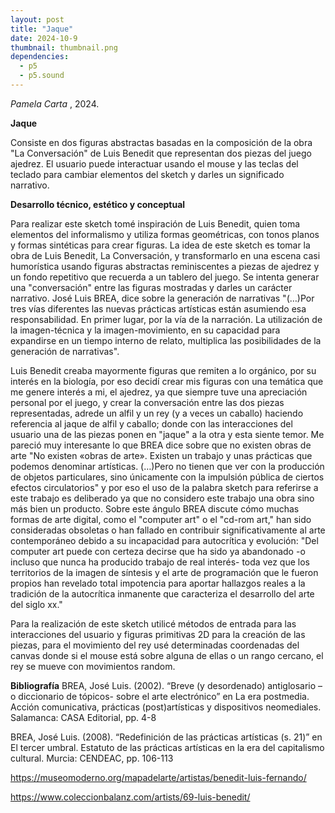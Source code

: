 ```yaml
---
layout: post
title: "Jaque"
date: 2024-10-9
thumbnail: thumbnail.png
dependencies:
  - p5
  - p5.sound
---
```


<div id="div-sketch">
  <script type="text/javascript" src="sketch.js"></script>
</div>

_Pamela Carta_ , 2024.

**Jaque**

Consiste en dos figuras abstractas basadas en la composición de la obra "La Conversación" de Luis Benedit que representan dos piezas del juego ajedrez. El usuario puede interactuar usando el mouse y las teclas del teclado para cambiar elementos del sketch y darles un significado narrativo.

**Desarrollo técnico, estético y conceptual**

Para realizar este sketch tomé inspiración de Luis Benedit, quien toma elementos del informalismo y utiliza formas geométricas, con tonos planos y formas sintéticas para crear figuras.
La idea de este sketch es tomar la obra de Luis Benedit, La Conversación, y transformarlo en una escena casi humorística usando figuras abstractas  reminiscentes a piezas de ajedrez y un fondo repetitivo que recuerda a un tablero del juego. Se intenta generar una "conversación" entre las figuras mostradas y darles un carácter narrativo. José Luis BREA, dice sobre la generación de narrativas "(…)Por tres vías diferentes las nuevas prácticas artísticas están asumiendo esa responsabilidad. En primer lugar, por la vía de la narración. La utilización de la imagen-técnica y la imagen-movimiento, en su capacidad para expandirse en un tiempo interno de relato, multiplica las posibilidades de la generación de narrativas".

Luis Benedit creaba mayormente figuras que remiten a lo orgánico, por su interés en la biología, por eso decidí crear mis figuras con una temática que me genere interés a mi, el ajedrez, ya que siempre tuve una apreciación personal por el juego, y crear la conversación entre las dos piezas representadas, adrede un alfil y un rey (y a veces un caballo) haciendo referencia al jaque de alfil y caballo; donde con las interacciones del usuario una de las piezas ponen en "jaque" a la otra y esta siente temor. Me pareció muy interesante lo que BREA dice sobre que no existen obras de arte "No existen «obras de arte». Existen un trabajo y unas prácticas que podemos denominar artísticas. (…)Pero no tienen que ver con la producción de objetos particulares, sino únicamente con la impulsión pública de ciertos efectos circulatorios" y por eso el uso de la palabra sketch para referirse a este trabajo es deliberado ya que no considero este trabajo una obra sino más bien un producto. Sobre este ángulo BREA discute cómo muchas formas de arte digital, como el "computer art" o el "cd-rom art," han sido consideradas obsoletas o han fallado en contribuir significativamente al arte contemporáneo debido a su incapacidad para autocrítica y evolución: "Del computer art puede con certeza decirse que ha sido ya abandonado -o incluso que nunca ha producido trabajo de real interés- toda vez que los
territorios de la imagen de síntesis y el arte de programación que le fueron propios han revelado total impotencia para aportar hallazgos reales a la tradición de la autocrítica inmanente que caracteriza el desarrollo del arte del siglo xx."

Para la realización de este sketch utilicé métodos de entrada para las interacciones del usuario y figuras primitivas 2D para la creación de las piezas, para el movimiento del rey usé determinadas coordenadas del canvas donde si el mouse está sobre alguna de ellas o un rango cercano, el rey se mueve con movimientos random.


**Bibliografía**
BREA, José Luis. (2002). “Breve (y desordenado) antiglosario –o diccionario de tópicos- sobre el arte electrónico” en La era postmedia. Acción comunicativa, prácticas (post)artísticas y dispositivos neomediales. Salamanca: CASA Editorial, pp. 4-8

BREA, José Luis. (2008). “Redefinición de las prácticas artísticas (s. 21)” en El tercer umbral. Estatuto de las prácticas artísticas en la era del capitalismo cultural. Murcia: CENDEAC, pp. 106-113

https://museomoderno.org/mapadelarte/artistas/benedit-luis-fernando/

https://www.coleccionbalanz.com/artists/69-luis-benedit/
